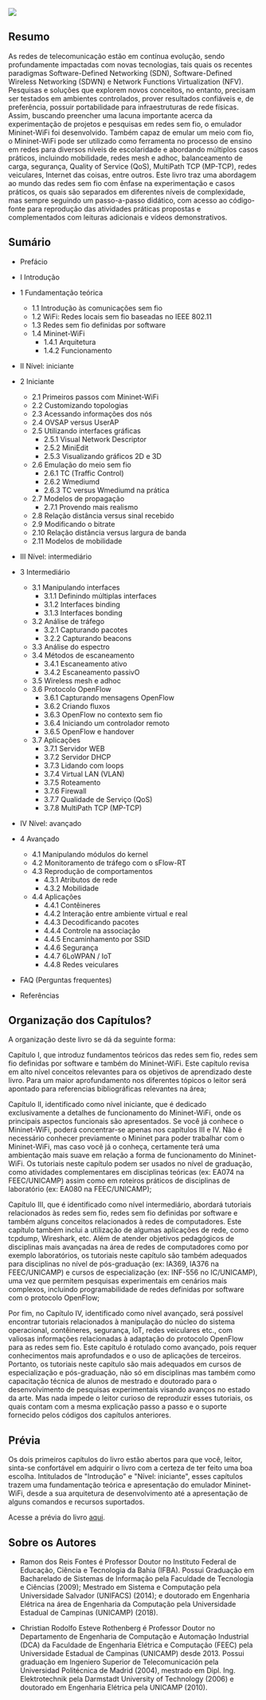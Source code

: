 ![](https://github.com/ramonfontes/mn-wifi-book-pt/blob/master/capa.png)


## Resumo
As redes de telecomunicação estão em contínua evolução, sendo profundamente impactadas com novas tecnologias, tais quais os recentes paradigmas Software-Defined Networking (SDN), Software-Defined Wireless Networking (SDWN) e Network Functions Virtualization (NFV). Pesquisas e soluções que explorem novos conceitos, no entanto, precisam ser testados em ambientes controlados, prover resultados confiáveis e, de preferência, possuir portabilidade para infraestruturas de rede físicas. Assim, buscando preencher uma lacuna importante acerca da experimentação de projetos e pesquisas em redes sem fio, o emulador Mininet-WiFi foi desenvolvido. Também capaz de emular um meio com fio, o Mininet-WiFi pode ser utilizado como ferramenta no processo de ensino em redes para diversos níveis de escolaridade e abordando múltiplos casos práticos, incluindo mobilidade, redes mesh e adhoc, balanceamento de carga, segurança, Quality of Service (QoS), MultiPath TCP (MP-TCP), redes veiculares, Internet das coisas, entre outros. Este livro traz uma abordagem ao mundo das redes sem fio com ênfase na  experimentação e casos práticos, os quais são separados em  diferentes níveis de complexidade, mas sempre seguindo um passo-a-passo didático, com acesso ao código-fonte para reprodução das atividades práticas propostas e complementados com leituras adicionais e vídeos demonstrativos. 


## Sumário
* Prefácio
* I Introdução
* 1 Fundamentação teórica  
    * 1.1 Introdução às comunicações sem fio   
    * 1.2 WiFi: Redes locais sem fio baseadas no IEEE 802.11
    * 1.3 Redes sem fio definidas por software
    * 1.4 Mininet-WiFi
        * 1.4.1 Arquitetura
        * 1.4.2 Funcionamento 

* II Nível: iniciante
* 2 Iniciante
    * 2.1 Primeiros passos com Mininet-WiFi
    * 2.2 Customizando topologias
    * 2.3 Acessando informações dos nós
    * 2.4 OVSAP versus UserAP
    * 2.5 Utilizando interfaces gráficas
        * 2.5.1 Visual Network Descriptor
        * 2.5.2 MiniEdit
        * 2.5.3  Visualizando gráficos 2D e 3D
    * 2.6 Emulação do meio sem fio
        * 2.6.1 TC (Traffic Control)
        * 2.6.2 Wmediumd
        * 2.6.3  TC versus Wmediumd na prática
    * 2.7 Modelos de propagação 
        * 2.7.1 Provendo mais realismo
    * 2.8 Relação distância versus sinal recebido
    * 2.9 Modificando o bitrate
    * 2.10 Relação distância versus largura de banda
    * 2.11 Modelos de mobilidade

* III Nível: intermediário
* 3 Intermediário
    * 3.1 Manipulando interfaces 
        * 3.1.1 Definindo múltiplas interfaces
        * 3.1.2 Interfaces binding 
        * 3.1.3 Interfaces bonding
    * 3.2 Análise de tráfego 
        * 3.2.1 Capturando pacotes
        * 3.2.2 Capturando beacons
    * 3.3 Análise do espectro
    * 3.4 Métodos de escaneamento
        * 3.4.1 Escaneamento ativo
        * 3.4.2 Escaneamento passivO
    * 3.5 Wireless mesh e adhoc
    * 3.6 Protocolo OpenFlow
        * 3.6.1 Capturando mensagens OpenFlow
        * 3.6.2 Criando fluxos
        * 3.6.3 OpenFlow no contexto sem fio
        * 3.6.4 Iniciando um controlador remoto
        * 3.6.5 OpenFlow e handover
    * 3.7 Aplicações
        * 3.7.1 Servidor WEB
        * 3.7.2 Servidor DHCP
        * 3.7.3 Lidando com loops
        * 3.7.4 Virtual LAN (VLAN)
        * 3.7.5 Roteamento
        * 3.7.6 Firewall
        * 3.7.7 Qualidade de Serviço (QoS)
        * 3.7.8 MultiPath TCP (MP-TCP)

* IV Nível: avançado
* 4 Avançado
    * 4.1 Manipulando módulos do kernel
    * 4.2 Monitoramento de tráfego com o sFlow-RT
    * 4.3 Reprodução de comportamentos
        * 4.3.1 Atributos de rede
        * 4.3.2 Mobilidade
    * 4.4 Aplicações
        * 4.4.1 Contêineres
        * 4.4.2 Interação entre ambiente virtual e real
        * 4.4.3 Decodificando pacotes
        * 4.4.4 Controle na associação
        * 4.4.5 Encaminhamento por SSID
        * 4.4.6 Segurança
        * 4.4.7 6LoWPAN / IoT
        * 4.4.8 Redes veiculares
* FAQ (Perguntas frequentes)
* Referências

## Organização dos Capítulos?

A organização deste livro se dá da seguinte forma:

Capítulo I, que introduz fundamentos teóricos das redes sem fio, redes sem fio definidas por software e também do Mininet-WiFi. Este capítulo revisa em alto nível conceitos relevantes para os objetivos de aprendizado deste livro. Para um maior aprofundamento nos diferentes tópicos o leitor será apontado para referencias bibliográficas relevantes na área;

Capítulo II, identificado como nível iniciante, que é dedicado exclusivamente a detalhes de funcionamento do Mininet-WiFi, onde os principais aspectos funcionais são apresentados. Se você já conhece o Mininet-WiFi, poderá concentrar-se apenas nos capítulos III e IV. Não é necessário conhecer previamente o Mininet para poder trabalhar com o Mininet-WiFi, mas caso você já o conheça,  certamente terá uma ambientação mais suave em relação a forma de funcionamento do Mininet-WiFi. Os tutoriais neste capítulo podem ser usados no nível de graduação, como atividades complementares em disciplinas teóricas (ex: EA074 na FEEC/UNICAMP)  assim como em roteiros práticos de disciplinas de laboratório (ex: EA080 na FEEC/UNICAMP); 

Capítulo III, que é identificado como nível intermediário, abordará tutoriais relacionados às redes sem fio, redes sem fio definidas por software e também alguns conceitos relacionados à redes de computadores. Este capítulo também inclui a utilização de algumas aplicações de rede, como tcpdump, Wireshark, etc.  Além de atender objetivos pedagógicos de disciplinas mais avançadas na área de redes de computadores como por exemplo laboratórios, os tutoriais neste capítulo são também adequados para disciplinas no nível de pós-graduação (ex: IA369, IA376 na FEEC/UNICAMP) e cursos de especialização (ex: INF-556 no IC/UNICAMP), uma vez que  permitem pesquisas experimentais em cenários mais complexos, incluindo programabilidade de redes definidas por software com o protocolo OpenFlow; 

Por fim, no Capítulo IV, identificado como nível avançado, será possível encontrar tutoriais relacionados à manipulação do núcleo do sistema operacional, contêineres, segurança, IoT, redes veiculares etc., com valiosas informações relacionadas à adaptação do protocolo OpenFlow para as redes sem fio. Este capítulo é rotulado como avançado, pois requer conhecimentos mais aprofundados e o uso de aplicações de terceiros. Portanto, os tutoriais neste capítulo são mais adequados em cursos de especialização e pós-graduação, não só em disciplinas mas também como capacitação técnica de alunos de mestrado e doutorado para o desenvolvimento de pesquisas experimentais visando avanços no estado da arte.  Mas nada impede o leitor curioso de reproduzir esses tutoriais, os quais contam com a mesma explicação passo a passo e o suporte fornecido pelos códigos dos capítulos anteriores.

## Prévia
Os dois primeiros capítulos do livro estão abertos para que você, leitor, sinta-se confortável em adquirir o livro com a certeza de ter feito uma boa escolha. Intitulados de "Introdução" e "Nível: iniciante", esses capítulos trazem uma fundamentação teórica e apresentação do emulador Mininet-WiFi, desde a sua arquitetura de desenvolvimento até a apresentação de alguns comandos e recursos suportados.

Acesse a prévia do livro [aqui](https://github.com/ramonfontes/mn-wifi-book-pt/blob/master/preview-book.pdf).   
 
## Sobre os Autores 
 
- Ramon dos Reis Fontes é Professor Doutor no Instituto Federal de Educação, Ciência e Tecnologia da Bahia (IFBA). Possui Graduação em Bacharelado de Sistemas de Informação pela Faculdade de Tecnologia e Ciências (2009); Mestrado em Sistema e Computação pela Universidade Salvador (UNIFACS) (2014); e doutorado em Engenharia Elétrica na área de Engenharia da Computação pela Universidade Estadual de Campinas (UNICAMP) (2018).   


- Christian Rodolfo Esteve Rothenberg é Professor Doutor no Departamento de Engenharia de Computação e Automação Industrial (DCA) da  Faculdade de Engenharia Elétrica e
Computação (FEEC) pela Universidade Estadual de Campinas (UNICAMP) desde 2013. Possui graduação em Ingeniero Superior de Telecomunicación pela Universidad Politécnica de Madrid (2004), mestrado em Dipl. Ing. Elektrotechnik pela Darmstadt University of Technology (2006) e doutorado em Engenharia Elétrica pela UNICAMP (2010).  

